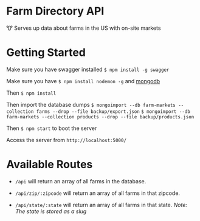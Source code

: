 # Farm Directory API

🐮 Serves up data about farms in the US with on-site markets

# Getting Started

Make sure you have swagger installed `$ npm install -g swagger`

Make sure you have `$ npm install nodemon -g` and [mongodb](https://www.mongodb.com/collateral/mongodb-3-2-whats-new?jmp=search&utm_source=google&utm_campaign={campaign}&utm_keyword=download%20mongo&utm_device=c&utm_network=g&utm_medium=cpc&utm_creative=112603790683&utm_matchtype=e&gclid=CPa3oJKmt88CFURahgod1FkLlA)

Then `$ npm install`

Then import the database dumps
`$ mongoimport --db farm-markets --collection farms --drop --file backup/export.json`
`$ mongoimport --db farm-markets --collection products --drop --file backup/products.json`

Then `$ npm start` to boot the server

Access the server from `http://localhost:5000/`

# Available Routes

- `/api` will return an array of all farms in the database.

- `/api/zip/:zipcode` will return an array of all farms in that zipcode.

- `/api/state/:state` will return an array of all farms in that state. *Note: The state is stored as a slug*
